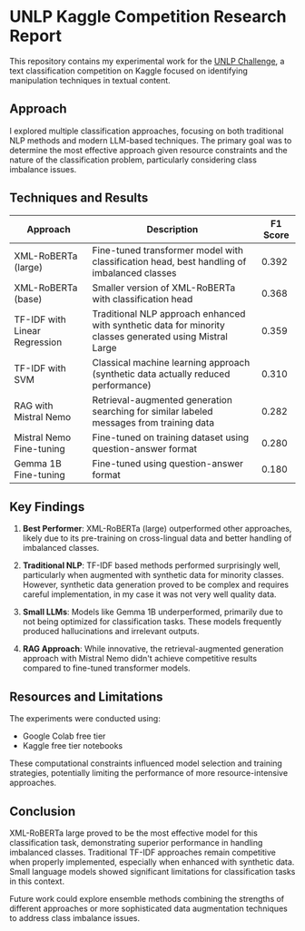 # UNLP Kaggle Competition Research Report

This repository contains my experimental work for the [UNLP Challenge](https://www.kaggle.com/competitions/unlp-2025-shared-task-classification-techniques/overview), a text classification competition on Kaggle focused on identifying manipulation techniques in textual content.

## Approach

I explored multiple classification approaches, focusing on both traditional NLP methods and modern LLM-based techniques. The primary goal was to determine the most effective approach given resource constraints and the nature of the classification problem, particularly considering class imbalance issues.

## Techniques and Results

| Approach | Description | F1 Score |
|----------|-------------|----------|
| XML-RoBERTa (large) | Fine-tuned transformer model with classification head, best handling of imbalanced classes | 0.392 |
| XML-RoBERTa (base) | Smaller version of XML-RoBERTa with classification head | 0.368 |
| TF-IDF with Linear Regression | Traditional NLP approach enhanced with synthetic data for minority classes generated using Mistral Large | 0.359 |
| TF-IDF with SVM | Classical machine learning approach (synthetic data actually reduced performance) | 0.310 |
| RAG with Mistral Nemo | Retrieval-augmented generation searching for similar labeled messages from training data | 0.282 |
| Mistral Nemo Fine-tuning | Fine-tuned on training dataset using question-answer format | 0.280 |
| Gemma 1B Fine-tuning | Fine-tuned using question-answer format | 0.180 |

## Key Findings

1. **Best Performer**: XML-RoBERTa (large) outperformed other approaches, likely due to its pre-training on cross-lingual data and better handling of imbalanced classes.

2. **Traditional NLP**: TF-IDF based methods performed surprisingly well, particularly when augmented with synthetic data for minority classes. However, synthetic data generation proved to be complex and requires careful implementation, in my case it was not very well quality data.

3. **Small LLMs**: Models like Gemma 1B underperformed, primarily due to not being optimized for classification tasks. These models frequently produced hallucinations and irrelevant outputs.

4. **RAG Approach**: While innovative, the retrieval-augmented generation approach with Mistral Nemo didn't achieve competitive results compared to fine-tuned transformer models.

## Resources and Limitations

The experiments were conducted using:
- Google Colab free tier
- Kaggle free tier notebooks

These computational constraints influenced model selection and training strategies, potentially limiting the performance of more resource-intensive approaches.

## Conclusion

XML-RoBERTa large proved to be the most effective model for this classification task, demonstrating superior performance in handling imbalanced classes. Traditional TF-IDF approaches remain competitive when properly implemented, especially when enhanced with synthetic data. Small language models showed significant limitations for classification tasks in this context.

Future work could explore ensemble methods combining the strengths of different approaches or more sophisticated data augmentation techniques to address class imbalance issues.

